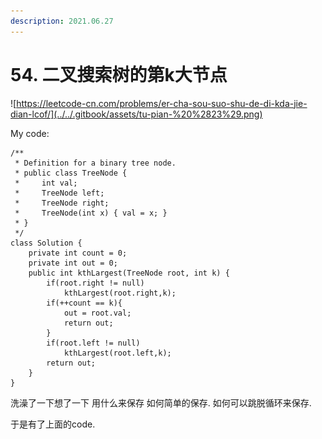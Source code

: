 ```yaml
---
description: 2021.06.27
---
```


# 54. 二叉搜索树的第k大节点

![https://leetcode-cn.com/problems/er-cha-sou-suo-shu-de-di-kda-jie-dian-lcof/](../../.gitbook/assets/tu-pian-%20%2823%29.png)

My code:

```text
/**
 * Definition for a binary tree node.
 * public class TreeNode {
 *     int val;
 *     TreeNode left;
 *     TreeNode right;
 *     TreeNode(int x) { val = x; }
 * }
 */
class Solution {
    private int count = 0;
    private int out = 0;
    public int kthLargest(TreeNode root, int k) {
        if(root.right != null)
            kthLargest(root.right,k);
        if(++count == k){
            out = root.val;
            return out;
        }
        if(root.left != null)
            kthLargest(root.left,k);
        return out;
    }
}
```

洗澡了一下想了一下 用什么来保存 如何简单的保存. 如何可以跳脱循环来保存.

于是有了上面的code.

